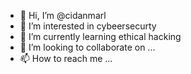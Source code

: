 - 👋 Hi, I’m @cidanmarl
- 👀 I’m interested in cybeersecurty
- 🌱 I’m currently learning ethical hacking
- 💞️ I’m looking to collaborate on ...
- 📫 How to reach me ...

<!---
cidanmarl/cidanmarl is a ✨ special ✨ repository because its `README.md` (this file) appears on your GitHub profile.
You can click the Preview link to take a look at your changes.
--->
